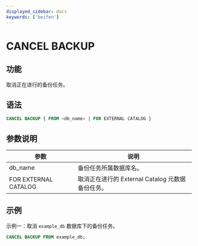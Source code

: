 ```yaml
---
displayed_sidebar: docs
keywords: ['beifen']
---
```


# CANCEL BACKUP

## 功能

取消正在进行的备份任务。

## 语法

```SQL
CANCEL BACKUP { FROM <db_name> | FOR EXTERNAL CATALOG }
```

## 参数说明

| **参数** | **说明**               |
| -------- | ---------------------- |
| db_name  | 备份任务所属数据库名。 |
| FOR EXTERNAL CATALOG | 取消正在进行的 External Catalog 元数据备份任务。 |

## 示例

示例一：取消 `example_db` 数据库下的备份任务。

```SQL
CANCEL BACKUP FROM example_db;
```
